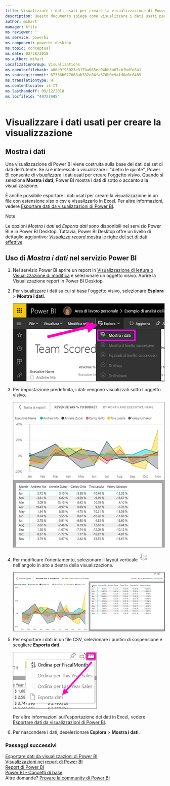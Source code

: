```yaml
---
title: Visualizzare i dati usati per creare la visualizzazione di Power BI
description: Questo documento spiega come visualizzare i dati usati per creare un oggetto visivo in Power BI e come esportarli in un file in formato CSV.
author: mihart
manager: kfile
ms.reviewer: ''
ms.service: powerbi
ms.component: powerbi-desktop
ms.topic: conceptual
ms.date: 02/28/2018
ms.author: mihart
LocalizationGroup: Visualizations
ms.openlocfilehash: a86e9f93023e317ba665ec04bb3a67ebfbdfe8a1
ms.sourcegitcommit: 67336b077668ab332e04fa670b0e9afd0a0c6489
ms.translationtype: HT
ms.contentlocale: it-IT
ms.lasthandoff: 09/12/2018
ms.locfileid: "44727445"
---
```

# <a name="show-the-data-that-was-used-to-create-the-visualization"></a>Visualizzare i dati usati per creare la visualizzazione
## <a name="show-data"></a>Mostra i dati
Una visualizzazione di Power BI viene costruita sulla base dei dati dei set di dati dell'utente. Se si è interessati a visualizzare il "dietro le quinte", Power BI consente di *visualizzare* i dati usati per creare l'oggetto visivo. Quando si seleziona **Mostra i dati**, Power BI mostra i dati di sotto o accanto alla visualizzazione.

È anche possibile esportare i dati usati per creare la visualizzazione in un file con estensione xlsx o csv e visualizzarlo in Excel. Per altre informazioni, vedere [Esportare dati da visualizzazioni di Power BI](power-bi-visualization-export-data.md).

> [!NOTE]
> Le opzioni *Mostra i dati* ed *Esporta dati* sono disponibili nel servizio Power BI e in Power BI Desktop. Tuttavia, Power BI Desktop offre un livello di dettaglio aggiuntivo: [*Visualizza record* mostra le righe del set di dati effettive](desktop-see-data-see-records.md).
> 
> 

## <a name="using-show-data-in-power-bi-service"></a>Uso di *Mostra i dati* nel servizio Power BI
1. Nel servizio Power BI aprire un report in [Visualizzazione di lettura o Visualizzazione di modifica](service-reading-view-and-editing-view.md) e selezionare un oggetto visivo.  Aprire la Visualizzazione report in Power BI Desktop.
2. Per visualizzare i dati su cui si basa l'oggetto visivo, selezionare **Esplora** > **Mostra i dati**.
   
   ![Selezionare Mostra i dati](media/service-reports-show-data/power-bi-show-data.png)
3. Per impostazione predefinita, i dati vengono visualizzati sotto l'oggetto visivo.
   
   ![Visualizzazione verticale dell'oggetto visivo e dei dati](media/service-reports-show-data/power-bi-explore-show-data.png)
4. Per modificare l'orientamento, selezionare il layout verticale ![](media/service-reports-show-data/power-bi-vertical-icon-new.png) nell'angolo in alto a destra della visualizzazione.
   
   ![Visualizzazione orizzontale dell'oggetto visivo e dei dati](media/service-reports-show-data/power-bi-explore-show-data2.png)
5. Per esportare i dati in un file CSV, selezionare i puntini di sospensione e scegliere **Esporta dati**.
   
    ![Selezionare Esporta dati](media/service-reports-show-data/power-bi-export-data-new.png)
   
    Per altre informazioni sull'esportazione dei dati in Excel, vedere [Esportare dati da visualizzazioni di Power BI](power-bi-visualization-export-data.md).
6. Per nascondere i dati, deselezionare **Esplora** > **Mostra i dati**.

### <a name="next-steps"></a>Passaggi successivi
[Esportare dati da visualizzazioni di Power BI](power-bi-visualization-export-data.md)    
[Visualizzazioni nei report di Power BI](visuals/power-bi-report-visualizations.md)    
[Report di Power BI](service-reports.md)    
[Power BI - Concetti di base](service-basic-concepts.md)    
Altre domande? [Provare la community di Power BI](http://community.powerbi.com/)

